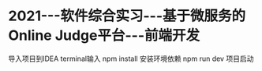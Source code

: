 # 2021---软件综合实习---基于微服务的Online Judge平台---前端开发


导入项目到IDEA
terminal输入
  npm install  安装环境依赖
  npm run dev  项目启动
  
